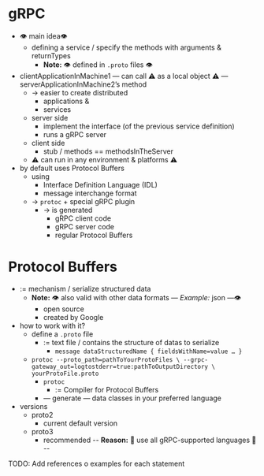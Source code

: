 # gRPC
- 👁️ main idea👁️
  - defining a service / specify the methods with arguments & returnTypes
    - **Note:** 👁️ defined in `.proto` files 👁️
- clientApplicationInMachine1 — can call ⚠️ as a local object ⚠️ — serverApplicationInMachine2’s method
  - → easier to create distributed
    - applications &
    - services
  - server side
    - implement the interface (of the previous service definition)
    - runs a gRPC server
  - client side
    - stub / methods == methodsInTheServer
  - ⚠️ can run in any environment & platforms ⚠️
- by default uses Protocol Buffers
  - using
    - Interface Definition Language (IDL)
    - message interchange format
  - → `protoc` + special gRPC plugin
    - → is generated
      - gRPC client code
      - gRPC server code
      - regular Protocol Buffers

# Protocol Buffers
- := mechanism / serialize structured data
  - **Note:** 👁️ also valid with other data formats — *Example:* json —👁️
    - open source
    - created by Google
- how to work with it?
  - define a `.proto` file
    - := text file / contains the structure of datas to serialize
      - `message dataStructuredName {
        fieldsWithName=value
        …
        }`
  - `protoc --proto_path=pathToYourProtoFiles \
    --grpc-gateway_out=logtostderr=true:pathToOutputDirectory \
    yourProtoFile.proto`
    - `protoc`
      - := Compiler for Protocol Buffers
    - — generate — data classes in your preferred language
- versions
  - proto2
    - current default version
  - proto3
    - recommended --  **Reason:** 🧠 use all gRPC-supported languages 🧠 -- 

TODO: Add references o examples for each statement